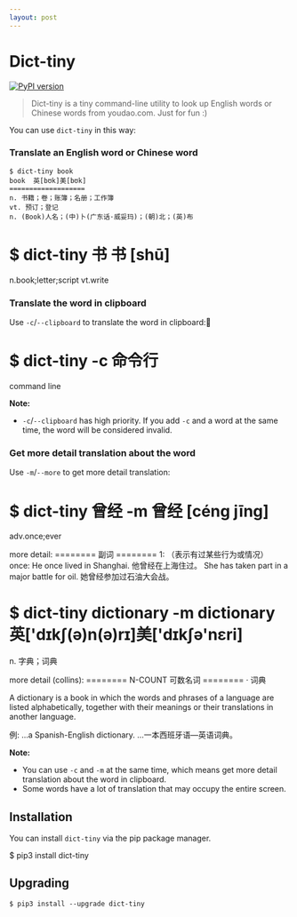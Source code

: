 ```yaml
---
layout: post
---
```


# Dict-tiny

[![PyPI version](https://img.shields.io/pypi/v/dict-tiny.svg)](https://pypi.python.org/pypi/dict-tiny/)

> Dict-tiny is a tiny command-line utility to look up English words or Chinese words from youdao.com. Just for fun :)

You can use `dict-tiny` in this way:



### Translate an English word or Chinese word

~~~ shell
$ dict-tiny book
book  英[bʊk]美[bʊk]
===================
n. 书籍；卷；账簿；名册；工作簿
vt. 预订；登记
n. (Book)人名；(中)卜(广东话·威妥玛)；(朝)北；(英)布
~~~


$ dict-tiny 书
书  [shū]
=========
n.book;letter;script
vt.write



### Translate the word in clipboard

Use `-c`/`--clipboard` to translate the word in clipboard:


$ dict-tiny -c
命令行  
======
command line

**Note:**

* `-c`/`--clipboard` has high priority. If you add `-c` and a word at the same time, the word will be considered invalid.



### Get more detail translation about the word

Use `-m`/`--more` to get more detail translation:

$ dict-tiny 曾经 -m
曾经  [céng jīng]
=================
adv.once;ever

more detail:
======== 副词 ========
1:
（表示有过某些行为或情况） once:
He once lived in Shanghai.
他曾经在上海住过。
She has taken part in a major battle for oil.
她曾经参加过石油大会战。


$ dict-tiny dictionary -m
dictionary  英['dɪkʃ(ə)n(ə)rɪ]美['dɪkʃə'nɛri]
=============================================
n. 字典；词典

more detail (collins):
======== N-COUNT 可数名词 ========
· 词典

A dictionary is a book in which the words and phrases of a language are listed alphabetically, together with their meanings or their translations in another language.


例: ...a Spanish-English dictionary.
    …一本西班牙语—英语词典。


**Note:**

* You can use `-c` and `-m` at the same time, which means get more detail translation about the word in clipboard.
* Some words have a lot of translation that may occupy the entire screen.



## Installation

You can install `dict-tiny` via the pip package manager.

$ pip3 install dict-tiny



## Upgrading
~~~ shell
$ pip3 install --upgrade dict-tiny
~~~
